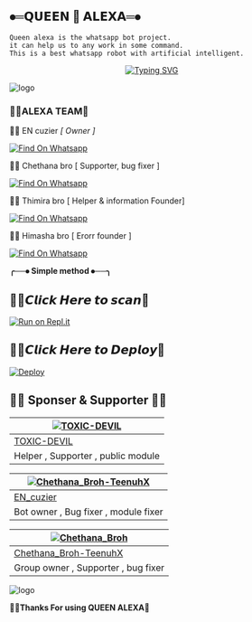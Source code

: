 
##  ⦁═𝗤𝗨𝗘𝗘𝗡 👸 𝗔𝗟𝗘𝗫𝗔═⦁


    Queen alexa is the whatsapp bot project.
    it can help us to any work in some command.
    This is a best whatsapp robot with artificial intelligent.


<p align="center">
    <a href="https://github.com/Chamodya-official">
        <img
            src="https://readme-typing-svg.herokuapp.com?size=33&width=1000&lines=Welcome+To+Queen+alexa...+Thank+You+For+Visiting+us...."
            alt="Typing SVG"
        />
    </a>
</p>


![logo](https://telegra.ph/file/d1eb8fabf9e772e419f1c.jpg)




### 🧚‍♀️ALEXA TEAM💫


👨‍💻  EN cuzier *[ Owner ]*

[![Find On Whatsapp ](https://img.shields.io/badge/➤Findon-whatsapp-red.svg)](https://Wa.me/+94770828171)


👨‍💻  Chethana bro [ Supporter, bug fixer ]

[![Find On Whatsapp ](https://img.shields.io/badge/➤Findon-Whatsapp-blue.svg)](https://Wa.me/+94766598862)

👨‍💻  Thimira bro  [ Helper & information Founder]

[![Find On Whatsapp ](https://img.shields.io/badge/➤Findon-whatsapp-blue.svg)](https://Wa.me/+94781508896)

👨‍💻 Himasha bro   [  Erorr founder ]

[![Find On Whatsapp ](https://img.shields.io/badge/➤Findon-whatsapp-blue.svg)](https://Wa.me/+94762657701)

**╭──⦁ Simple method ⦁──╮**

## 🧚‍♀️𝘾𝙡𝙞𝙘𝙠 𝙃𝙚𝙧𝙚 𝙩𝙤 𝙨𝙘𝙖𝙣💫
[![Run on Repl.it](https://repl.it/badge/github/phaticusthiccy/WhatsAsenaDuplicated)](https://repl.it/@phaticusthiccy/WhatsAsena-QR)


## 🧚‍♀️𝘾𝙡𝙞𝙘𝙠 𝙃𝙚𝙧𝙚 𝙩𝙤 𝘿𝙚𝙥𝙡𝙤𝙮💫
[![Deploy](https://www.herokucdn.com/deploy/button.svg)](https://heroku.com/deploy?template=https://github.com/pakaya8/Queen-Alexa)


## 👨‍💻 Sponser & Supporter 👨‍💻

 [![TOXIC-DEVIL](https://github.com/TOXIC-DEVIL.png?size=100)](https://github.com/TOXIC-DEVIL) |  
----|
[TOXIC-DEVIL](https://github.com/TOXIC-DEVIL)  |
Helper , Supporter , public module |

[![Chethana_Broh-TeenuhX](https://github.com/En-Cuzier.png?size=100)](https://https://youtu.be/mcEeIspWOpY) |
----|
[EN_cuzier](https://github.com/TOXIC_DEVIL)  |
Bot owner , Bug fixer , module fixer|


[![Chethana_Broh](https://github.com/tenuh.png?size=100)](https://https://youtu.be/mcEeIspWOpY) |
----|
[Chethana_Broh-TeenuhX](https://github.com/TOXIC-DEVIL)  |
Group owner , Supporter , bug fixer |

![logo](https://telegra.ph/file/d7f1c8ec3b84655d5e268.jpg)





 **🧚‍♀️Thanks For using QUEEN ALEXA💫**
